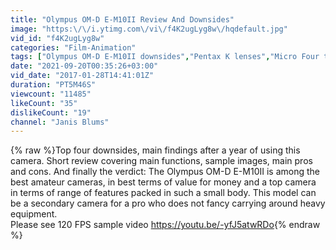 ```yaml
---
title: "Olympus OM-D E-M10II Review And Downsides"
image: "https:\/\/i.ytimg.com\/vi\/f4K2ugLyg8w\/hqdefault.jpg"
vid_id: "f4K2ugLyg8w"
categories: "Film-Animation"
tags: ["Olympus OM-D E-M10II downsides","Pentax K lenses","Micro Four thirds cameras"]
date: "2021-09-20T00:35:26+03:00"
vid_date: "2017-01-28T14:41:01Z"
duration: "PT5M46S"
viewcount: "11485"
likeCount: "35"
dislikeCount: "19"
channel: "Janis Blums"
---
```

{% raw %}Top four downsides, main findings after a year of using this camera. Short review covering main functions, sample images, main pros and cons. And finally the verdict: The Olympus OM-D E-M10II is among the best amateur cameras, in best terms of value for money and a top camera in terms of range of features packed in such a small body. This model can be a secondary camera for a pro who does not fancy carrying around heavy equipment.<br />Please see 120 FPS sample video <a rel="nofollow" target="blank" href="https://youtu.be/-yfJ5atwRDo">https://youtu.be/-yfJ5atwRDo</a>{% endraw %}
